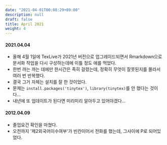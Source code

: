 ```yaml
---
date: "2021-04-01T00:08:29+09:00"
description: null
draft: false
title: April 2021
weight: 4
---
```


#### 2021.04.04
- 올해 4월 1일에 TexLive가 2021년 버전으로 업그레이드되면서 Rmarkdown으로 문서화 작업을 다시 구성하는데에 이틀 정도 애를 먹었다.
- 한번 까는 까는 데에만 한시간은 족히 걸렸는데, 정확히 무엇이 잘못된지를 몰라서 여러 번 반복했다.
- 결국 그거 자체는 설치를 잘 한 것이었다.
- 문제는 `install.packages('tinytex')`, `library(tinytex)`를 안 했다는 것이다...
- 내년에 또 업데이트가 된다면 미리미리 알아두고 있어야겠다...

#### 2012.04.09
- 졸업요건 확인을 마쳤다.
- 오전까지 '제2외국어이수여부'가 빈칸이어서 전화를 했는데, 그사이에 P로 되어있었다.